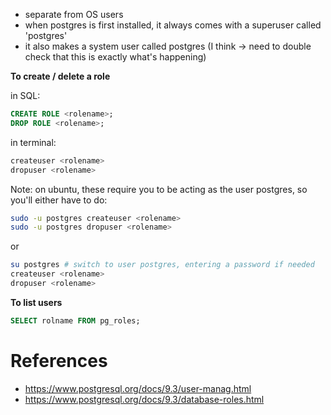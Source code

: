 - separate from OS users
- when postgres is first installed, it always comes with a superuser called 'postgres'
- it also makes a  system user called postgres (I think -> need to double check that this is exactly what's happening)

**To create / delete a role**

in SQL: 
```sql
CREATE ROLE <rolename>;
DROP ROLE <rolename>;
```


in terminal:
```bash
createuser <rolename>
dropuser <rolename>
```

Note: on ubuntu, these require you to be acting as the user postgres, so you'll either have to do:
```bash
sudo -u postgres createuser <rolename>
sudo -u postgres dropuser <rolename>
```

or

```bash
su postgres # switch to user postgres, entering a password if needed
createuser <rolename>
dropuser <rolename>
```

**To list users**

```sql
SELECT rolname FROM pg_roles;
```







# References 

- https://www.postgresql.org/docs/9.3/user-manag.html
- https://www.postgresql.org/docs/9.3/database-roles.html